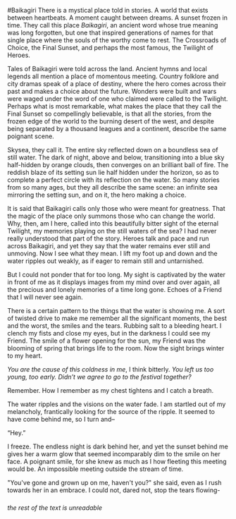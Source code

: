 #Baikagiri
There is a mystical place told in stories. A world that exists between heartbeats. A moment caught between dreams. A sunset frozen in time. They call this place _Baikagiri_, an ancient word whose true meaning was long forgotten, but one that inspired generations of names for that single place where the souls of the worthy come to rest. The Crossroads of Choice, the Final Sunset, and perhaps the most famous, the Twilight of Heroes.

Tales of Baikagiri were told across the land. Ancient hymns and local legends all mention a place of momentous meeting. Country folklore and city dramas speak of a place of destiny, where the hero comes across their past and makes a choice about the future. Wonders were built and wars were waged under the word of one who claimed were called to the Twilight. Perhaps what is most remarkable, what makes the place that they call the Final Sunset so compellingly believable, is that all the stories, from the frozen edge of the world to the burning desert of the west, and despite being separated by a thousand leagues and a continent, describe the same poignant scene.

Skysea, they call it. The entire sky reflected down on a boundless sea of still water. The dark of night, above and below, transitioning into a blue sky half-hidden by orange clouds, then converges on an brilliant ball of fire. The reddish blaze of its setting sun lie half hidden under the horizon, so as to complete a perfect circle with its reflection on the water. So many stories from so many ages, but they all describe the same scene: an infinite sea mirroring the setting sun, and on it, the hero making a choice.

It is said that Baikagiri calls only those who were meant for greatness. That the magic of the place only summons those who can change the world. Why, then, am I here, called into this beautifully bitter sight of the eternal Twilight, my memories playing on the still waters of the sea? I had never really understood that part of the story. Heroes talk and pace and run across Baikagiri, and yet they say that the water remains ever still and unmoving. Now I see what they mean. I lift my foot up and down and the water ripples out weakly, as if eager to remain still and untarnished.

But I could not ponder that for too long. My sight is captivated by the water in front of me as it displays images from my mind over and over again, all the precious and lonely memories of a time long gone. Echoes of a Friend that I will never see again.

There is a certain pattern to the things that the water is showing me. A sort of twisted drive to make me remember all the significant moments, the best and the worst, the smiles and the tears. Rubbing salt to a bleeding heart. I clench my fists and close my eyes, but in the darkness I could see my Friend. The smile of a flower opening for the sun, my Friend was the blooming of spring that brings life to the room. Now the sight brings winter to my heart.

_You are the cause of this coldness in me_, I think bitterly. _You left us too young, too early. Didn’t we agree to go to the festival together?_

Remember. How I remember as my chest tightens and I catch a breath.

The water ripples and the visions on the water fade. I am startled out of my melancholy, frantically looking for the source of the ripple. It seemed to have come behind me, so I turn and–

“Hey.”

I freeze. The endless night is dark behind her, and yet the sunset behind me gives her a warm glow that seemed incomparably dim to the smile on her face. A poignant smile, for she knew as much as I how fleeting this meeting would be. An impossible meeting outside the stream of time.

"You've gone and grown up on me, haven't you?" she said, even as I rush towards her in an embrace. I could not, dared not, stop the tears flowing-

###
*the rest of the text is unreadable*